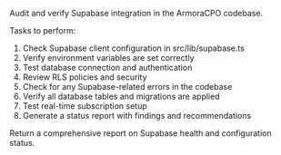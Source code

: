 Audit and verify Supabase integration in the ArmoraCPO codebase.

Tasks to perform:
1. Check Supabase client configuration in src/lib/supabase.ts
2. Verify environment variables are set correctly
3. Test database connection and authentication
4. Review RLS policies and security
5. Check for any Supabase-related errors in the codebase
6. Verify all database tables and migrations are applied
7. Test real-time subscription setup
8. Generate a status report with findings and recommendations

Return a comprehensive report on Supabase health and configuration status.